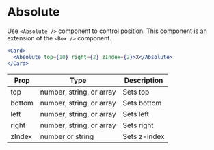 
# Absolute

Use `<Absolute />` component to control position.
This component is an extension of the `<Box />` component.

```.jsx
<Card>
  <Absolute top={10} right={2} zIndex={2}>X</Absolute>
</Card>
```

Prop | Type | Description
---|---|---
top | number, string, or array | Sets top
bottom | number, string, or array | Sets bottom
left | number, string, or array | Sets left
right | number, string, or array | Sets right
zIndex | number or string | Sets z-index
